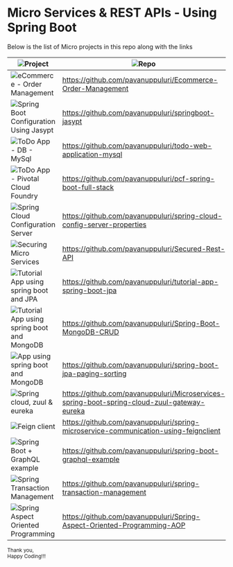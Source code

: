 # Micro Services & REST APIs - Using Spring Boot
Below is the list of Micro projects in this repo along with the links

| ![Project](https://img.shields.io/badge/Project-blue.svg)      | ![Repo](https://img.shields.io/badge/Repo-blue.svg)         |
|--------------|------------------|
| ![eCommerce - Order Management](https://img.shields.io/badge/eCommerce%20Order%20Management-red.svg)        | https://github.com/pavanuppuluri/Ecommerce-Order-Management           |
| ![Spring Boot Configuration Using Jasypt](https://img.shields.io/badge/Spring%20Boot%20Configuration%20Jasypt-red.svg)        | https://github.com/pavanuppuluri/springboot-jasypt           |
| ![ToDo App - DB - MySql](https://img.shields.io/badge/ToDo%20App-%20Spring%20Boot,MySql%20Database-red.svg)        | https://github.com/pavanuppuluri/todo-web-application-mysql           |
| ![ToDo App - Pivotal Cloud Foundry](https://img.shields.io/badge/Full%20Stack%20ToDo%20App-%20Angular,Spring%20Boot,PCF-red.svg)        | https://github.com/pavanuppuluri/pcf-spring-boot-full-stack           |
| ![Spring Cloud Configuration Server](https://img.shields.io/badge/Spring%20Cloud%20Configuration%20Server-red.svg)        | https://github.com/pavanuppuluri/spring-cloud-config-server-properties           |
| ![Securing Micro Services](https://img.shields.io/badge/Securing%20Micro%20Services-red.svg)        | https://github.com/pavanuppuluri/Secured-Rest-API           |
| ![Tutorial App using spring boot and JPA](https://img.shields.io/badge/Tutorial%20App-Using%20spring%20boot%20and%20JPA-red.svg)        | https://github.com/pavanuppuluri/tutorial-app-spring-boot-jpa           |
| ![Tutorial App using spring boot and MongoDB](https://img.shields.io/badge/Tutorial%20App-Using%20spring%20boot%20and%20MongoDB-red.svg)        | https://github.com/pavanuppuluri/Spring-Boot-MongoDB-CRUD           |
| ![App using spring boot and MongoDB](https://img.shields.io/badge/App-Using%20spring%20boot%20and%20jpa,%20paging,%20sorting-red.svg)        | https://github.com/pavanuppuluri/spring-boot-jpa-paging-sorting           |
| ![Spring cloud, zuul & eureka](https://img.shields.io/badge/Microservices%20using%20spring%20cloud,zuul%20&%20eureka-red.svg)        | https://github.com/pavanuppuluri/Microservices-spring-boot-spring-cloud-zuul-gateway-eureka           |
| ![Feign client](https://img.shields.io/badge/Feign%20client&%20eureka-red.svg)        | https://github.com/pavanuppuluri/spring-microservice-communication-using-feignclient          |
| ![Spring Boot + GraphQL example](https://img.shields.io/badge/Spring%20Boot%20+%20GraphQL%20Example%20-red.svg)        | https://github.com/pavanuppuluri/spring-boot-graphql-example|
| ![Spring Transaction Management](https://img.shields.io/badge/Spring%20Transaction%20Management%20-red.svg)        | https://github.com/pavanuppuluri/spring-transaction-management|
| ![Spring Aspect Oriented Programming](https://img.shields.io/badge/Spring%20AOP%20-red.svg)        | https://github.com/pavanuppuluri/Spring-Aspect-Oriented-Programming-AOP|



<small>Thank you, <br> Happy Coding!!!</small>

